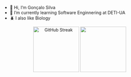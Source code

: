 - 👋 Hi, I’m Gonçalo Silva
- 🌱 I’m currently learning Software Enginnering at DETI-UA
- 🪲 I also like Biology

<div align="center">
  <a href="https://git.io/streak-stats"><img src="https://streak-stats.demolab.com?user=goncalooliveirasilva&theme=merko&border_radius=5&short_numbers=true&card_width=450&card_height=150" alt="GitHub Streak" height=150px/></a>
  <img src="https://github-readme-stats.vercel.app/api?username=goncalooliveirasilva&show_icons=true&count_private=true&theme=merko" height=150px />
</div>
<!---
goncalooliveirasilva/goncalooliveirasilva is a ✨ special ✨ repository because its `README.md` (this file) appears on your GitHub profile.
You can click the Preview link to take a look at your changes.
--->
